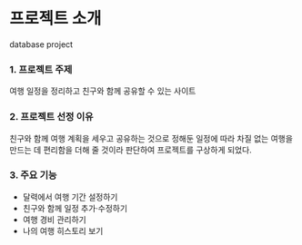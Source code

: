 # 프로젝트 소개
database project

### 1. 프로젝트 주제
여행 일정을 정리하고 친구와 함께 공유할 수 있는 사이트

### 2. 프로젝트 선정 이유
친구와 함께 여행 계획을 세우고 공유하는 것으로 정해둔 일정에 따라 차질 없는 여행을 만드는 데 편리함을 더해 줄 것이라 판단하여 프로젝트를 구상하게 되었다.

### 3. 주요 기능
* 달력에서 여행 기간 설정하기
* 친구와 함께 일정 추가·수정하기
* 여행 경비 관리하기
* 나의 여행 히스토리 보기
